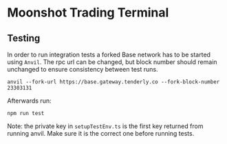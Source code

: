 # Moonshot Trading Terminal

## Testing

In order to run integration tests a forked Base network has to be started using `Anvil`. The rpc url can be changed,
but block number should remain unchanged to ensure consistency between test runs.

```
anvil --fork-url https://base.gateway.tenderly.co --fork-block-number 23303131
```

Afterwards run:
```
npm run test
```

Note: the private key in `setupTestEnv.ts` is the first key returned from running anvil. 
Make sure it is the correct one before running tests.
